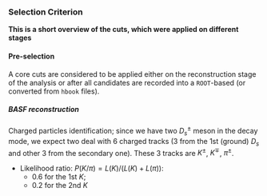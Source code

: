 ### Selection Criterion
**This is a short overview of the cuts, which were applied on different stages**

#### Pre-selection
A core cuts are considered to be applied either on the reconstruction stage of the analysis or after all candidates are recorded into a ```ROOT```-based (or converted from ```hbook``` files).

##### BASF reconstruction

Charged particles identification;
since we have two $D_{s}^{\pm}$ meson in the decay mode, we expect two deal with 6 charged tracks (3 from the 1st (ground) $D_{s}$ and other 3 from the secondary one). These 3 tracks are $K^{\pm}$, $K^{\mp}$, $\pi^{\pm}$.

- Likelihood ratio: $P(K/\pi) = L(K)/(L(K) + L(\pi))$:
  - $0.6$ for the 1st $K$;
  - $0.2$ for the 2nd $K$




